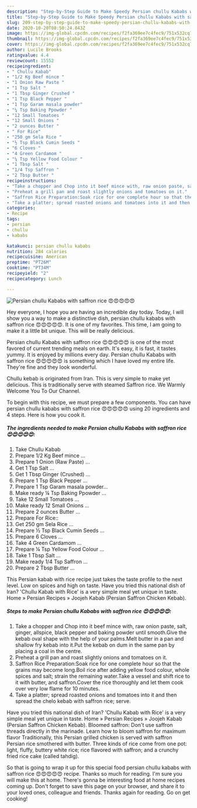 ```yaml
---
description: "Step-by-Step Guide to Make Speedy Persian chullu Kababs with saffron rice 😍😍😍😍😍"
title: "Step-by-Step Guide to Make Speedy Persian chullu Kababs with saffron rice 😍😍😍😍😍"
slug: 209-step-by-step-guide-to-make-speedy-persian-chullu-kababs-with-saffron-rice
date: 2020-10-20T08:50:24.843Z
image: https://img-global.cpcdn.com/recipes/f2fa369ee7c4fec9/751x532cq70/persian-chullu-kababs-with-saffron-rice-😍😍😍😍😍-recipe-main-photo.jpg
thumbnail: https://img-global.cpcdn.com/recipes/f2fa369ee7c4fec9/751x532cq70/persian-chullu-kababs-with-saffron-rice-😍😍😍😍😍-recipe-main-photo.jpg
cover: https://img-global.cpcdn.com/recipes/f2fa369ee7c4fec9/751x532cq70/persian-chullu-kababs-with-saffron-rice-😍😍😍😍😍-recipe-main-photo.jpg
author: Lucile Brooks
ratingvalue: 4.4
reviewcount: 15552
recipeingredient:
- " Chullu Kabab"
- "1/2 Kg Beef mince "
- "1 Onion Raw Paste "
- "1 Tsp Salt "
- "1 Tbsp Ginger Crushed "
- "1 Tsp Black Pepper "
- "1 Tsp Garam masala powder"
- "¼ Tsp Baking Ppowder "
- "12 Small Tomatoes "
- "12 Small Onions "
- "2 ounces Butter "
- " For Rice"
- "250 gm Sela Rice "
- "½ Tsp Black Cumin Seeds "
- "6 Cloves "
- "4 Green Cardamom "
- "¼ Tsp Yellow Food Colour "
- "1 Tbsp Salt "
- "1/4 Tsp Saffron "
- "2 Tbsp Butter "
recipeinstructions:
- "Take a chopper and Chop into it beef mince with, raw onion paste, salt, ginger, allspice, black pepper and baking powder until smooth.Give the kebab oval shape with the help of your palms.Melt butter in a pan and shallow fry kebab into it.Put the kebab on dum in the same pan by placing a coal in the centre."
- "Preheat a grill pan and roast slightly onions and tomatoes on it."
- "Saffron Rice Preparation:Soak rice for one complete hour so that the grains may become long.Boil rice after adding yellow food colour, whole spices and salt; strain the remaining water.Take a vessel and shift rice to it with butter, and saffron.Cover the rice thoroughly and let them cook over very low flame for 10 minutes."
- "Take a platter; spread roasted onions and tomatoes into it and then spread the chelo kebab with saffron rice; serve."
categories:
- Recipe
tags:
- persian
- chullu
- kababs

katakunci: persian chullu kababs 
nutrition: 284 calories
recipecuisine: American
preptime: "PT26M"
cooktime: "PT34M"
recipeyield: "2"
recipecategory: Lunch

---
```



![Persian chullu Kababs with saffron rice 😍😍😍😍😍](https://img-global.cpcdn.com/recipes/f2fa369ee7c4fec9/751x532cq70/persian-chullu-kababs-with-saffron-rice-😍😍😍😍😍-recipe-main-photo.jpg)

Hey everyone, I hope you are having an incredible day today. Today, I will show you a way to make a distinctive dish, persian chullu kababs with saffron rice 😍😍😍😍😍. It is one of my favorites. This time, I am going to make it a little bit unique. This will be really delicious.

Persian chullu Kababs with saffron rice 😍😍😍😍😍 is one of the most favored of current trending meals on earth. It's easy, it is fast, it tastes yummy. It is enjoyed by millions every day. Persian chullu Kababs with saffron rice 😍😍😍😍😍 is something which I have loved my entire life. They're fine and they look wonderful.

Chullu kebab is originated from Iran. This is very simple to make yet delicious. This is traditionally serve with steamed Saffron rice. We Warmly Welcome You To Our Channel.


To begin with this recipe, we must prepare a few components. You can have persian chullu kababs with saffron rice 😍😍😍😍😍 using 20 ingredients and 4 steps. Here is how you cook it.

<!--inarticleads1-->

##### The ingredients needed to make Persian chullu Kababs with saffron rice 😍😍😍😍😍:

1. Take  Chullu Kabab
1. Prepare 1/2 Kg Beef mince …
1. Prepare 1 Onion (Raw Paste) …
1. Get 1 Tsp Salt …
1. Get 1 Tbsp Ginger (Crushed) …
1. Prepare 1 Tsp Black Pepper …
1. Prepare 1 Tsp Garam masala powder…
1. Make ready ¼ Tsp Baking Ppowder …
1. Take 12 Small Tomatoes …
1. Make ready 12 Small Onions …
1. Prepare 2 ounces Butter …
1. Prepare  For Rice::
1. Get 250 gm Sela Rice …
1. Prepare ½ Tsp Black Cumin Seeds …
1. Prepare 6 Cloves …
1. Take 4 Green Cardamom …
1. Prepare ¼ Tsp Yellow Food Colour …
1. Take 1 Tbsp Salt …
1. Make ready 1/4 Tsp Saffron …
1. Prepare 2 Tbsp Butter …


This Persian kabab with rice recipe just takes the taste profile to the next level. Low on spices and high on taste. Have you tried this national dish of Iran? &#39;Chullu Kabab with Rice&#39; is a very simple meal yet unique in taste. Home » Persian Recipes » Joojeh Kabab (Persian Saffron Chicken Kebab). 

<!--inarticleads2-->

##### Steps to make Persian chullu Kababs with saffron rice 😍😍😍😍😍:

1. Take a chopper and Chop into it beef mince with, raw onion paste, salt, ginger, allspice, black pepper and baking powder until smooth.Give the kebab oval shape with the help of your palms.Melt butter in a pan and shallow fry kebab into it.Put the kebab on dum in the same pan by placing a coal in the centre.
1. Preheat a grill pan and roast slightly onions and tomatoes on it.
1. Saffron Rice Preparation:Soak rice for one complete hour so that the grains may become long.Boil rice after adding yellow food colour, whole spices and salt; strain the remaining water.Take a vessel and shift rice to it with butter, and saffron.Cover the rice thoroughly and let them cook over very low flame for 10 minutes.
1. Take a platter; spread roasted onions and tomatoes into it and then spread the chelo kebab with saffron rice; serve.


Have you tried this national dish of Iran? &#39;Chullu Kabab with Rice&#39; is a very simple meal yet unique in taste. Home » Persian Recipes » Joojeh Kabab (Persian Saffron Chicken Kebab). Bloomed saffron: Don&#39;t use saffron threads directly in the marinade. Learn how to bloom saffron for maximum flavor Traditionally, this Persian grilled chicken is served with saffron Persian rice smothered with butter. Three kinds of rice come from one pot: light, fluffy, buttery white rice; rice flavored with saffron; and a crunchy fried rice cake (called tahdig). 

So that is going to wrap it up for this special food persian chullu kababs with saffron rice 😍😍😍😍😍 recipe. Thanks so much for reading. I'm sure you will make this at home. There's gonna be interesting food at home recipes coming up. Don't forget to save this page on your browser, and share it to your loved ones, colleague and friends. Thanks again for reading. Go on get cooking!
